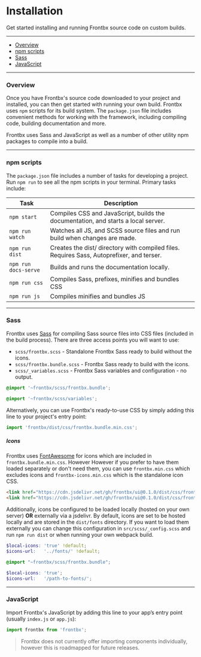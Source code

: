 # Installation

Get started installing and running Frontbx source code on custom builds.


---

*	[Overview](#overview)
*	[npm scripts](#npm-scripts)
*	[Sass](#sass)
*	[JavaScript](#javascript)

---


### Overview

Once you have Frontbx's source code downloaded to your project and installed, you can then get started with running your own build. Frontbx uses `npm` scripts for its build system. The `package.json` file includes convenient methods for working with the framework, including compiling code, building documentation and more.

Frontbx uses Sass and JavaScript as well as a number of other utility npm packages to compile into a build.

---

### npm scripts

The `package.json` file includes a number of tasks for developing a project. Run `npm run` to see all the npm scripts in your terminal. Primary tasks include:

| Task                 | Description                                                                               |
|----------------------|-------------------------------------------------------------------------------------------|
| `npm start`          | Compiles CSS and JavaScript, builds the documentation, and starts a local server.         |
| `npm run watch`      | Watches all JS, and SCSS source files and run build when changes are made.                |
| `npm run dist`       | Creates the dist/ directory with compiled files. Requires Sass, Autoprefixer, and terser. |
| `npm run docs-serve` | Builds and runs the documentation locally.                                                |
| `npm run css`        | Compiles Sass, prefixes, minifies and bundles CSS                                         |
| `npm run js`         | Compiles minifies and bundles JS                                                          |

---

### Sass

Frontbx uses [Sass](https://sass-lang.com/) for compiling Sass source files into CSS files (included in the build process). There are three access points you will want to use:

*	`scss/frontbx.scss` - Standalone Frontbx Sass ready to build without the icons.
*	`scss/frontbx.bundle.scss` - Frontbx Sass ready to build with the icons.
*	`scss/_variables.scss` - Frontbx Sass variables and configuration - no output.

```scss
@import '~frontbx/scss/frontbx.bundle';
```

```scss
@import '~frontbx/scss/variables';
```

Alternatively, you can use Frontbx's ready-to-use CSS by simply adding this line to your project's entry point:

```JavaScript
import 'frontbx/dist/css/frontbx.bundle.min.css';
```

##### Icons

Frontbx uses [FontAwesome](https://fontawesome.com/) for icons which are included in `frontbx.bundle.min.css`. However However if you prefer to have them loaded separately or don't need them, you can use `frontbx.min.css` which excludes icons and `frontbx-icons.min.css` which is the standalone icon CSS.

```html
<link href="https://cdn.jsdelivr.net/gh/frontbx/ui@0.1.0/dist/css/frontbx.min.css" rel="stylesheet" crossorigin="anonymous">
<link href="https://cdn.jsdelivr.net/gh/frontbx/ui@0.1.0/dist/css/frontbx-icons.min.css" rel="stylesheet" crossorigin="anonymous">
```

Additionally, icons be configured to be loaded locally (hosted on your own server) **OR** externally via a jsdelivr. By default, icons are set to be hosted locally and are stored in the `dist/fonts` directory. If you want to load them externally you can change this configuration in `src/scss/_config.scss` and run `npm run dist` or when running your own webpack build.

```scss
$local-icons: 'true' !default;
$icons-url:   '../fonts/' !default;
```

```scss
@import "~frontbx/scss/frontbx.bundle";

$local-icons: 'true';
$icons-url:   '/path-to-fonts/';
```


---

### JavaScript

Import Frontbx's JavaScript by adding this line to your app’s entry point (usually `index.js` or `app.js`):

```JavaScript
import frontbx from 'frontbx';
```

> Frontbx does not currently offer importing components individually, however this is roadmapped for future releases.

